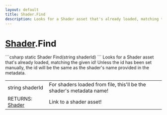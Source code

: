 ```yaml
---
layout: default
title: Shader.Find
description: Looks for a Shader asset that's already loaded, matching the given id! Unless the id has been set manually, the id will be the same as the shader's name provided in the metadata.
---
```

# [Shader]({{site.url}}/Pages/StereoKit/Shader.html).Find

<div class='signature' markdown='1'>
```csharp
static Shader Find(string shaderId)
```
Looks for a Shader asset that's already loaded, matching
the given id! Unless the id has been set manually, the id will be
the same as the shader's name provided in the metadata.
</div>

|  |  |
|--|--|
|string shaderId|For shaders loaded from file, this'll be              the shader's metadata name!|
|RETURNS: [Shader]({{site.url}}/Pages/StereoKit/Shader.html)|Link to a shader asset!|





